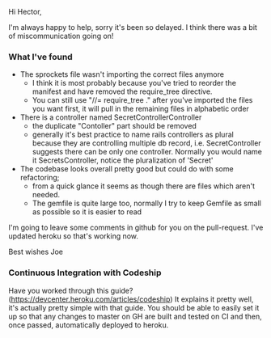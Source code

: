 Hi Hector,

I'm always happy to help, sorry it's been so delayed. I think there was a
bit of miscommunication going on!

### What I've found

* The sprockets file wasn't importing the correct files anymore
  * I think it is most probably because you've tried to reorder the
    manifest and have removed the require_tree directive.
  * You can still use "//= require_tree ." after you've imported the
    files you want first, it will pull in the remaining files in
    alphabetic order
* There is a controller named SecretControllerController
  * the duplicate "Contoller" part should be removed
  * generally it's best practice to name rails controllers as plural
    because they are controlling multiple db record, i.e.
    SecretController suggests there can be only one controller. Normally
    you would name it SecretsController, notice the pluralization of
    'Secret'
* The codebase looks overall pretty good but could do with some
  refactoring;
  * from a quick glance it seems as though there are files
  which aren't needed.
  * The gemfile is quite large too, normally I try to
  keep Gemfile as small as possible so it is easier to read

I'm going to leave some comments in github for you on the pull-request.
I've updated heroku so that's working now.

Best wishes
Joe


### Continuous Integration with Codeship

Have you worked through this guide?
(https://devcenter.heroku.com/articles/codeship) It explains it pretty
well, it's actually pretty simple with that guide. You should be able to
easily set it up so that any changes to master on GH are built and
tested on CI and then, once passed, automatically deployed to heroku.

